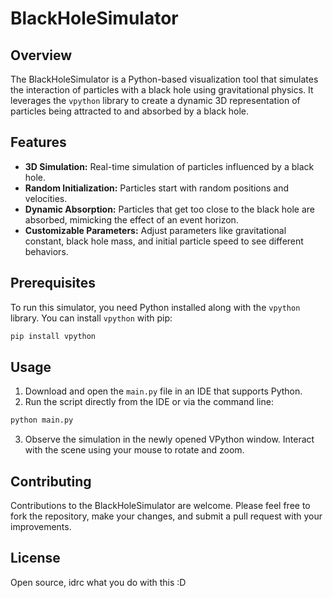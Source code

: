 # BlackHoleSimulator

## Overview
The BlackHoleSimulator is a Python-based visualization tool that simulates the interaction of particles with a black hole using gravitational physics. It leverages the `vpython` library to create a dynamic 3D representation of particles being attracted to and absorbed by a black hole.

## Features
- **3D Simulation:** Real-time simulation of particles influenced by a black hole.
- **Random Initialization:** Particles start with random positions and velocities.
- **Dynamic Absorption:** Particles that get too close to the black hole are absorbed, mimicking the effect of an event horizon.
- **Customizable Parameters:** Adjust parameters like gravitational constant, black hole mass, and initial particle speed to see different behaviors.

## Prerequisites
To run this simulator, you need Python installed along with the `vpython` library. You can install `vpython` with pip:
```bash
pip install vpython
```

## Usage
1. Download and open the `main.py` file in an IDE that supports Python.
2. Run the script directly from the IDE or via the command line:
```bash
python main.py
```
3. Observe the simulation in the newly opened VPython window. Interact with the scene using your mouse to rotate and zoom.

## Contributing
Contributions to the BlackHoleSimulator are welcome. Please feel free to fork the repository, make your changes, and submit a pull request with your improvements.

## License
Open source, idrc what you do with this :D

